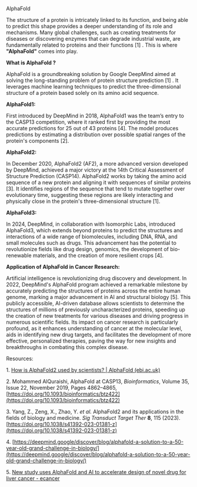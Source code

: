 AlphaFold

 

The structure of a protein is intricately linked to its function, and being able to predict this shape provides a deeper understanding of its role and mechanisms. Many global challenges, such as creating treatments for diseases or discovering enzymes that can degrade industrial waste, are fundamentally related to proteins and their functions \[1\] . This is where **"AlphaFold"** comes into play.

**What is AlphaFold ?**

AlphaFold is a groundbreaking solution by Google DeepMind aimed at solving the long-standing problem of protein structure prediction \[1\] . It leverages machine learning techniques to predict the three-dimensional structure of a protein based solely on its amino acid sequence.

**AlphaFold1:**

First introduced by DeepMind in 2018, AlphaFold1 was the team’s entry to the CASP13 competition, where it ranked first by providing the most accurate predictions for 25 out of 43 proteins \[4\]. The model produces predictions by estimating a distribution over possible spatial ranges of the protein's components \[2\].

**AlphaFold2:**

In December 2020, AlphaFold2 (AF2), a more advanced version developed by DeepMind, achieved a major victory at the 14th Critical Assessment of Structure Prediction (CASP14). AlphaFold2 works by taking the amino acid sequence of a new protein and aligning it with sequences of similar proteins \[3\]. It identifies regions of the sequence that tend to mutate together over evolutionary time, suggesting these regions are likely interacting and physically close in the protein's three-dimensional structure \[1\].

**AlphaFold3:**

In 2024, DeepMind, in collaboration with Isomorphic Labs, introduced AlphaFold3, which extends beyond proteins to predict the structures and interactions of a wide range of biomolecules, including DNA, RNA, and small molecules such as drugs. This advancement has the potential to revolutionize fields like drug design, genomics, the development of bio-renewable materials, and the creation of more resilient crops \[4\].

 

 

**Application of AlphaFold in Cancer Research:**

Artificial intelligence is revolutionizing drug discovery and development. In 2022, DeepMind's AlphaFold program achieved a remarkable milestone by accurately predicting the structures of proteins across the entire human genome, marking a major advancement in AI and structural biology \[5\]. This publicly accessible, AI-driven database allows scientists to determine the structures of millions of previously uncharacterized proteins, speeding up the creation of new treatments for various diseases and driving progress in numerous scientific fields. Its impact on cancer research is particularly profound, as it enhances understanding of cancer at the molecular level, aids in identifying new drug targets, and facilitates the development of more effective, personalized therapies, paving the way for new insights and breakthroughs in combating this complex disease.

 

 

 

 

 

 

 

 

 

 

 

 

 

 

 

 

 

 

 

Resources:

1\.       [How is AlphaFold2 used by scientists? | AlphaFold (ebi.ac.uk)](https://www.ebi.ac.uk/training/online/courses/alphafold/validation-and-impact/how-is-alphafold-used-by-scientists/)

2\.       Mohammed AlQuraishi, AlphaFold at CASP13, *Bioinformatics*, Volume 35, Issue 22, November 2019, Pages 4862–4865, [https://doi.org/10.1093/bioinformatics/btz422](https://doi.org/10.1093/bioinformatics/btz422)

3\.       Yang, Z., Zeng, X., Zhao, Y. *et al.* AlphaFold2 and its applications in the fields of biology and medicine. *Sig Transduct Target Ther* **8**, 115 (2023). [https://doi.org/10.1038/s41392-023-01381-z](https://doi.org/10.1038/s41392-023-01381-z)

4\.       [https://deepmind.google/discover/blog/alphafold-a-solution-to-a-50-year-old-grand-challenge-in-biology/](https://deepmind.google/discover/blog/alphafold-a-solution-to-a-50-year-old-grand-challenge-in-biology/)

5\.       [New study uses AlphaFold and AI to accelerate design of novel drug for liver cancer \- ecancer](https://ecancer.org/en/news/22585-new-study-uses-alphafold-and-ai-to-accelerate-design-of-novel-drug-for-liver-cancer)

 

 

 

 

 

